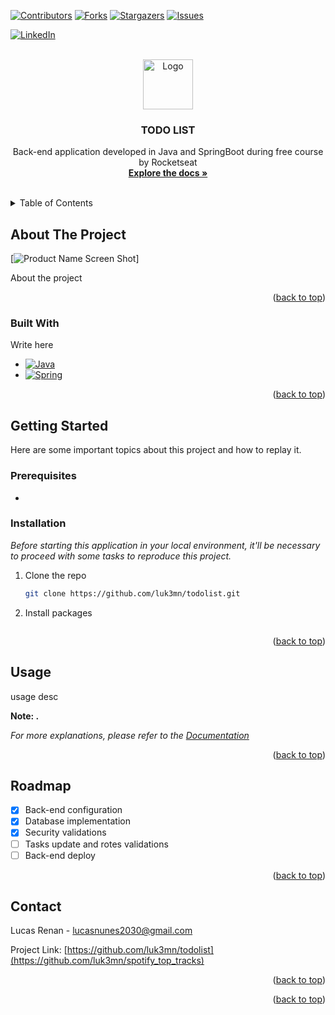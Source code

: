 <a name="todolist"></a>

[![Contributors][contributors-shield]][contributors-url]
[![Forks][forks-shield]][forks-url]
[![Stargazers][stars-shield]][stars-url]
[![Issues][issues-shield]][issues-url]
<!-- [![MIT License][license-shield]][license-url] -->
[![LinkedIn][linkedin-shield]][linkedin-url]



<!-- PROJECT LOGO -->
<br />
<div align="center">
  <a href="https://github.com/luk3mn/todolist">
    <img src="https://assets.materialup.com/uploads/fe759ee3-4f24-4e41-ab3d-036ad6845c88/preview" alt="Logo" width="80" height="80">
  </a>

  <h3 align="center">TODO LIST</h3>

  <p align="center">
    Back-end application developed in Java and SpringBoot during free course by Rocketseat
    <br />
    <a href="https://github.com/luk3mn/todolist/README.md"><strong>Explore the docs »</strong></a>
    <br />
    <br />
  </p>
</div>



<!-- TABLE OF CONTENTS -->
<details>
  <summary>Table of Contents</summary>
  <ol>
    <li>
      <a href="#about-the-project">About The Project</a>
      <ul>
        <li><a href="#built-with">Built With</a></li>
      </ul>
    </li>
    <li>
      <a href="#getting-started">Getting Started</a>
      <ul>
        <li><a href="#prerequisites">Prerequisites</a></li>
        <li><a href="#installation">Installation</a></li>
      </ul>
    </li>
    <li><a href="#usage">Usage</a></li>
    <li><a href="#roadmap">Roadmap</a></li>
    <li><a href="#license">License</a></li>
    <li><a href="#contact">Contact</a></li>
    <li><a href="#acknowledgments">Acknowledgments</a></li>
  </ol>
</details>



<!-- ABOUT THE PROJECT -->
## About The Project

[![Product Name Screen Shot][general-code-screenshot]]


<p align="justify">
  About the project
</p>

<p align="right">(<a href="#todolist">back to top</a>)</p>



### Built With

Write here

* [![Java][Java]][Java-url]
* [![Spring][Spring]][Spring-url]

<p align="right">(<a href="#todolist">back to top</a>)</p>



<!-- GETTING STARTED -->
## Getting Started

Here are some important topics about this project and how to replay it.

### Prerequisites

* 
  ```sh
  
  ```

### Installation

_Before starting this application in your local environment, it'll be necessary to proceed with some tasks to reproduce this project._

1. Clone the repo
   ```sh
   git clone https://github.com/luk3mn/todolist.git
   ```
2. Install packages
   ```sh
   
   ```

<p align="right">(<a href="#todolist">back to top</a>)</p>



<!-- USAGE EXAMPLES -->
## Usage

usage desc

**Note: .**

_For more explanations, please refer to the [Documentation](https://spring.io/projects/spring-boot)_

<p align="right">(<a href="#todolist">back to top</a>)</p>



<!-- ROADMAP -->
## Roadmap

- [x] Back-end configuration
- [x] Database implementation
- [x] Security validations
- [ ] Tasks update and rotes validations
- [ ] Back-end deploy

<p align="right">(<a href="#todolist">back to top</a>)</p>



<!-- LICENSE -->
<!-- ## License

Distributed under the MIT License. See `LICENSE.txt` for more information.

<p align="right">(<a href="#todolist">back to top</a>)</p> -->



<!-- CONTACT -->
## Contact

Lucas Renan - lucasnunes2030@gmail.com

Project Link: [https://github.com/luk3mn/todolist](https://github.com/luk3mn/spotify_top_tracks)

<p align="right">(<a href="#todolist">back to top</a>)</p>



<!-- ACKNOWLEDGMENTS -->
<!-- ## Acknowledgments -->


<p align="right">(<a href="#todolist">back to top</a>)</p>



<!-- MARKDOWN LINKS & IMAGES -->
<!-- https://www.markdownguide.org/basic-syntax/#reference-style-links -->
[contributors-shield]: https://img.shields.io/github/contributors/luk3mn/todolist.svg?style=for-the-badge
[contributors-url]: https://github.com/luk3mn/todolist/graphs/contributors
[issues-shield]: https://img.shields.io/github/issues/luk3mn/todolist.svg?style=for-the-badge
[issues-url]: https://github.com/luk3mn/todolist/issues
[forks-shield]: https://img.shields.io/github/forks/luk3mn/todolist.svg?style=for-the-badge
[forks-url]: https://github.com/luk3mn/todolist/network/members
[stars-shield]: https://img.shields.io/github/stars/luk3mn/todolist.svg?style=for-the-badge
[stars-url]: https://github.com/luk3mn/todolist/stargazers
[license-shield]: https://img.shields.io/github/license/othneildrew/Best-README-Template.svg?style=for-the-badge
[license-url]: https://github.com/luk3mn/todolist/blob/master/LICENSE
[linkedin-shield]: https://img.shields.io/badge/-LinkedIn-black.svg?style=for-the-badge&logo=linkedin&colorB=555
[linkedin-url]: https://www.linkedin.com/in/lucasmaues/
[general-code-screenshot]: assets/general-project.png

<!-- Stack Shields -->
[Java]: https://img.shields.io/badge/Java-E02027?style=for-the-badge&logo=java&logoColor=ffffff
[Java-url]: https://www.java.com/en/
[Spring]: https://img.shields.io/badge/SrpingBoot-6DB33F?style=for-the-badge&logo=springboot&logoColor=ffffff
[Spring-url]: https://spring.io/projects/spring-boot